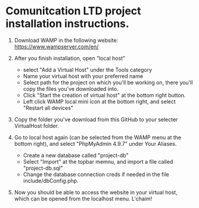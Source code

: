 # Comunitcation LTD project installation instructions.

1. Download WAMP in the following website: https://www.wampserver.com/en/

2. After you finish installation, open "local host"
    - select "Add a Virtual Host" under the Tools category
    - Name your virtual host with your preferred name
    - Select path for the project on which you'll be working on, there you'll copy the files you've downloaded into.
    - Click "Start the creation of virtual host" at the bottom right button.
    - Left click WAMP local mini icon at the bottom right, and select "Restart all devices"
3. Copy the folder you've download from this GitHub to your selecter VirtualHost folder.

3. Go to local host again (can be selected from the WAMP menu at the bottom right), and select "PhpMyAdmin 4.9.7" under Your Aliases.
    - Create a new database called "project-db"
    - Select "Import" at the topbar memnu, and import a file called "project-db.sql"
    - Change the database connection creds if needed in the file include/dbConfig.php.

4. Now you should be able to access the website in your virtual host, which can be opened from the localhost menu. L'chaim!
